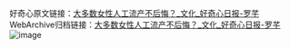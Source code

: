 好奇心原文链接：[大多数女性人工流产不后悔？_文化_好奇心日报-罗芊 ](https://www.qdaily.com/articles/12309.html)
WebArchive归档链接：[大多数女性人工流产不后悔？_文化_好奇心日报-罗芊 ](http://web.archive.org/web/20160831103951/http://www.qdaily.com:80/articles/12309.html)
![image](http://ww3.sinaimg.cn/large/007d5XDply1g3wii0w258j30u02ia4qp)